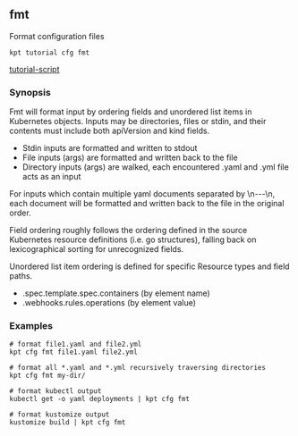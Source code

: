 ## fmt

Format configuration files

<link rel="stylesheet" type="text/css" href="/kpt/gifs/asciinema-player.css" />
<asciinema-player src="/kpt/gifs/cfg-fmt.cast" speed="1" theme="solarized-dark" cols="100" rows="26" font-size="medium" idle-time-limit="1"></asciinema-player>
<script src="/kpt/gifs/asciinema-player.js"></script>

    kpt tutorial cfg fmt

[tutorial-script]

### Synopsis

Fmt will format input by ordering fields and unordered list items in Kubernetes
objects.  Inputs may be directories, files or stdin, and their contents must
include both apiVersion and kind fields.

- Stdin inputs are formatted and written to stdout
- File inputs (args) are formatted and written back to the file
- Directory inputs (args) are walked, each encountered .yaml and .yml file
  acts as an input

For inputs which contain multiple yaml documents separated by \n---\n,
each document will be formatted and written back to the file in the original
order.

Field ordering roughly follows the ordering defined in the source Kubernetes
resource definitions (i.e. go structures), falling back on lexicographical
sorting for unrecognized fields.

Unordered list item ordering is defined for specific Resource types and
field paths.

- .spec.template.spec.containers (by element name)
- .webhooks.rules.operations (by element value)

### Examples

	# format file1.yaml and file2.yml
	kpt cfg fmt file1.yaml file2.yml

	# format all *.yaml and *.yml recursively traversing directories
	kpt cfg fmt my-dir/

	# format kubectl output
	kubectl get -o yaml deployments | kpt cfg fmt

	# format kustomize output
	kustomize build | kpt cfg fmt

### 

[tutorial-script]: ../gifs/cfg-fmt.sh
